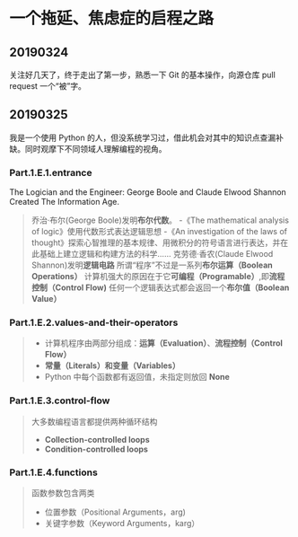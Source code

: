 # 一个拖延、焦虑症的启程之路

## 20190324
关注好几天了，终于走出了第一步，熟悉一下 Git 的基本操作，向源仓库 pull request 一个“被”字。


## 20190325
我是一个使用 Python 的人，但没系统学习过，借此机会对其中的知识点查漏补缺。同时观摩下不同领域人理解编程的视角。

### Part.1.E.1.entrance
The Logician and the Engineer: George Boole and Claude Elwood Shannon Created The Information Age.
> 乔治·布尔(George Boole)发明**布尔代数**。
> -《The mathematical analysis of logic》使用代数形式表达逻辑思想
> -《An investigation of the laws of thought》探索心智推理的基本规律、用微积分的符号语言进行表达，并在此基础上建立逻辑和构建方法的科学……
> 克劳德·香农(Claude Elwood Shannon)发明**逻辑电路**
> 所谓“程序”不过是一系列**布尔运算（Boolean Operations）**
> 计算机强大的原因在于它**可编程（Programable）**,即**流程控制（Control Flow)**
> 任何一个逻辑表达式都会返回一个**布尔值（Boolean Value）**

### Part.1.E.2.values-and-their-operators
> - 计算机程序由两部分组成：**运算（Evaluation）**、**流程控制（Control Flow）**
> - **常量（Literals）**和**变量（Variables）**
> - Python 中每个函数都有返回值，未指定则放回 **None**

### Part.1.E.3.control-flow
> 大多数编程语言都提供两种循环结构
> - **Collection-controlled loops** 
> - **Condition-controlled loops**

### Part.1.E.4.functions
> 函数参数包含两类
> - 位置参数（Positional Arguments，arg)
> - 关键字参数（Keyword Arguments，karg）

